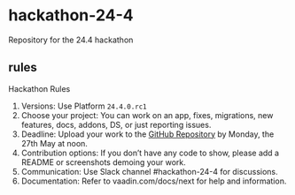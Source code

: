 # hackathon-24-4
Repository for the 24.4 hackathon

## rules
Hackathon Rules

1. Versions: Use Platform `24.4.0.rc1` 
2. Choose your project: You can work on an app, fixes, migrations, new features, docs, addons, DS, or just reporting issues.
3. Deadline: Upload your work to the [GitHub Repository](https://github.com/vaadin/hackathon-24-4) by Monday, the 27th May at noon.
4. Contribution options: If you don’t have any code to show, please add a README or screenshots demoing your work.
6. Communication: Use Slack channel #hackathon-24-4 for discussions.
7. Documentation: Refer to vaadin.com/docs/next for help and information.

